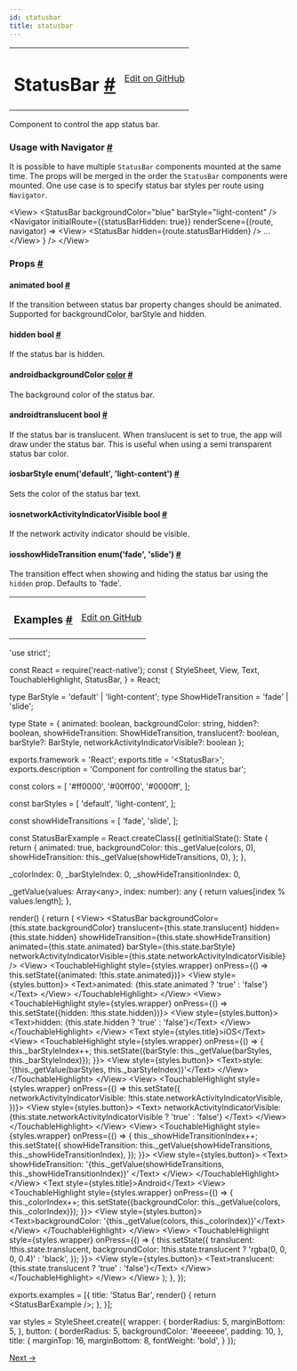 ```yaml
---
id: statusbar
title: statusbar
---
```

<a id="content"></a><table width="100%"><tbody><tr><td><h1><a class="anchor" name="statusbar"></a>StatusBar <a class="hash-link" href="#statusbar">#</a></h1></td><td style="text-align:right;"><a target="_blank" href="https://github.com/facebook/react-native/blob/master/Libraries/Components/StatusBar/StatusBar.js">Edit on GitHub</a></td></tr></tbody></table><div><div><p>Component to control the app status bar.</p><h3><a class="anchor" name="usage-with-navigator"></a>Usage with Navigator <a class="hash-link" href="#usage-with-navigator">#</a></h3><p>It is possible to have multiple <code>StatusBar</code> components mounted at the same
time. The props will be merged in the order the <code>StatusBar</code> components were
mounted. One use case is to specify status bar styles per route using <code>Navigator</code>.</p><div class="prism language-javascript"> &lt;View<span class="token operator">&gt;</span>
   &lt;StatusBar
     backgroundColor<span class="token operator">=</span><span class="token string">"blue"</span>
     barStyle<span class="token operator">=</span><span class="token string">"light-content"</span>
   <span class="token operator">/</span><span class="token operator">&gt;</span>
   &lt;Navigator
     initialRoute<span class="token operator">=</span><span class="token punctuation">{</span><span class="token punctuation">{</span>statusBarHidden<span class="token punctuation">:</span> <span class="token boolean">true</span><span class="token punctuation">}</span><span class="token punctuation">}</span>
     renderScene<span class="token operator">=</span><span class="token punctuation">{</span><span class="token punctuation">(</span>route<span class="token punctuation">,</span> navigator<span class="token punctuation">)</span> <span class="token operator">=</span><span class="token operator">&gt;</span>
       &lt;View<span class="token operator">&gt;</span>
         &lt;StatusBar hidden<span class="token operator">=</span><span class="token punctuation">{</span>route<span class="token punctuation">.</span>statusBarHidden<span class="token punctuation">}</span> <span class="token operator">/</span><span class="token operator">&gt;</span>
         <span class="token punctuation">.</span><span class="token punctuation">.</span><span class="token punctuation">.</span>
       &lt;<span class="token operator">/</span>View<span class="token operator">&gt;</span>
     <span class="token punctuation">}</span>
   <span class="token operator">/</span><span class="token operator">&gt;</span>
 &lt;<span class="token operator">/</span>View<span class="token operator">&gt;</span></div></div><h3><a class="anchor" name="props"></a>Props <a class="hash-link" href="#props">#</a></h3><div class="props"><div class="prop"><h4 class="propTitle"><a class="anchor" name="animated"></a>animated <span class="propType">bool</span> <a class="hash-link" href="#animated">#</a></h4><div><p>If the transition between status bar property changes should be animated.
Supported for backgroundColor, barStyle and hidden.</p></div></div><div class="prop"><h4 class="propTitle"><a class="anchor" name="hidden"></a>hidden <span class="propType">bool</span> <a class="hash-link" href="#hidden">#</a></h4><div><p>If the status bar is hidden.</p></div></div><div class="prop"><h4 class="propTitle"><a class="anchor" name="backgroundcolor"></a><span class="platform">android</span>backgroundColor <span class="propType"><a href="docs/colors.html">color</a></span> <a class="hash-link" href="#backgroundcolor">#</a></h4><div><p>The background color of the status bar.</p></div></div><div class="prop"><h4 class="propTitle"><a class="anchor" name="translucent"></a><span class="platform">android</span>translucent <span class="propType">bool</span> <a class="hash-link" href="#translucent">#</a></h4><div><p>If the status bar is translucent.
When translucent is set to true, the app will draw under the status bar.
This is useful when using a semi transparent status bar color.</p></div></div><div class="prop"><h4 class="propTitle"><a class="anchor" name="barstyle"></a><span class="platform">ios</span>barStyle <span class="propType">enum('default', 'light-content')</span> <a class="hash-link" href="#barstyle">#</a></h4><div><p>Sets the color of the status bar text.</p></div></div><div class="prop"><h4 class="propTitle"><a class="anchor" name="networkactivityindicatorvisible"></a><span class="platform">ios</span>networkActivityIndicatorVisible <span class="propType">bool</span> <a class="hash-link" href="#networkactivityindicatorvisible">#</a></h4><div><p>If the network activity indicator should be visible.</p></div></div><div class="prop"><h4 class="propTitle"><a class="anchor" name="showhidetransition"></a><span class="platform">ios</span>showHideTransition <span class="propType">enum('fade', 'slide')</span> <a class="hash-link" href="#showhidetransition">#</a></h4><div><p>The transition effect when showing and hiding the status bar using the <code>hidden</code>
prop. Defaults to 'fade'.</p></div></div></div></div><div><table width="100%"><tbody><tr><td><h3><a class="anchor" name="examples"></a>Examples <a class="hash-link" href="#examples">#</a></h3></td><td style="text-align:right;"><a target="_blank" href="https://github.com/facebook/react-native/blob/master/Examples/UIExplorer/StatusBarExample.js">Edit on GitHub</a></td></tr></tbody></table><div class="prism language-javascript"><span class="token string">'use strict'</span><span class="token punctuation">;</span>

const React <span class="token operator">=</span> <span class="token function">require<span class="token punctuation">(</span></span><span class="token string">'react-native'</span><span class="token punctuation">)</span><span class="token punctuation">;</span>
const <span class="token punctuation">{</span>
  StyleSheet<span class="token punctuation">,</span>
  View<span class="token punctuation">,</span>
  Text<span class="token punctuation">,</span>
  TouchableHighlight<span class="token punctuation">,</span>
  StatusBar<span class="token punctuation">,</span>
<span class="token punctuation">}</span> <span class="token operator">=</span> React<span class="token punctuation">;</span>

type BarStyle <span class="token operator">=</span> <span class="token string">'default'</span> <span class="token operator">|</span> <span class="token string">'light-content'</span><span class="token punctuation">;</span>
type ShowHideTransition <span class="token operator">=</span> <span class="token string">'fade'</span> <span class="token operator">|</span> <span class="token string">'slide'</span><span class="token punctuation">;</span>

type State <span class="token operator">=</span> <span class="token punctuation">{</span>
  animated<span class="token punctuation">:</span> boolean<span class="token punctuation">,</span>
  backgroundColor<span class="token punctuation">:</span> string<span class="token punctuation">,</span>
  hidden<span class="token operator">?</span><span class="token punctuation">:</span> boolean<span class="token punctuation">,</span>
  showHideTransition<span class="token punctuation">:</span> ShowHideTransition<span class="token punctuation">,</span>
  translucent<span class="token operator">?</span><span class="token punctuation">:</span> boolean<span class="token punctuation">,</span>
  barStyle<span class="token operator">?</span><span class="token punctuation">:</span> BarStyle<span class="token punctuation">,</span>
  networkActivityIndicatorVisible<span class="token operator">?</span><span class="token punctuation">:</span> boolean
<span class="token punctuation">}</span><span class="token punctuation">;</span>

exports<span class="token punctuation">.</span>framework <span class="token operator">=</span> <span class="token string">'React'</span><span class="token punctuation">;</span>
exports<span class="token punctuation">.</span>title <span class="token operator">=</span> <span class="token string">'&lt;StatusBar&gt;'</span><span class="token punctuation">;</span>
exports<span class="token punctuation">.</span>description <span class="token operator">=</span> <span class="token string">'Component for controlling the status bar'</span><span class="token punctuation">;</span>

const colors <span class="token operator">=</span> <span class="token punctuation">[</span>
  <span class="token string">'#ff0000'</span><span class="token punctuation">,</span>
  <span class="token string">'#00ff00'</span><span class="token punctuation">,</span>
  <span class="token string">'#0000ff'</span><span class="token punctuation">,</span>
<span class="token punctuation">]</span><span class="token punctuation">;</span>

const barStyles <span class="token operator">=</span> <span class="token punctuation">[</span>
  <span class="token string">'default'</span><span class="token punctuation">,</span>
  <span class="token string">'light-content'</span><span class="token punctuation">,</span>
<span class="token punctuation">]</span><span class="token punctuation">;</span>

const showHideTransitions <span class="token operator">=</span> <span class="token punctuation">[</span>
  <span class="token string">'fade'</span><span class="token punctuation">,</span>
  <span class="token string">'slide'</span><span class="token punctuation">,</span>
<span class="token punctuation">]</span><span class="token punctuation">;</span>

const StatusBarExample <span class="token operator">=</span> React<span class="token punctuation">.</span><span class="token function">createClass<span class="token punctuation">(</span></span><span class="token punctuation">{</span>
  <span class="token function">getInitialState<span class="token punctuation">(</span></span><span class="token punctuation">)</span><span class="token punctuation">:</span> State <span class="token punctuation">{</span>
    <span class="token keyword">return</span> <span class="token punctuation">{</span>
      animated<span class="token punctuation">:</span> <span class="token boolean">true</span><span class="token punctuation">,</span>
      backgroundColor<span class="token punctuation">:</span> <span class="token keyword">this</span><span class="token punctuation">.</span><span class="token function">_getValue<span class="token punctuation">(</span></span>colors<span class="token punctuation">,</span> <span class="token number">0</span><span class="token punctuation">)</span><span class="token punctuation">,</span>
      showHideTransition<span class="token punctuation">:</span> <span class="token keyword">this</span><span class="token punctuation">.</span><span class="token function">_getValue<span class="token punctuation">(</span></span>showHideTransitions<span class="token punctuation">,</span> <span class="token number">0</span><span class="token punctuation">)</span><span class="token punctuation">,</span>
    <span class="token punctuation">}</span><span class="token punctuation">;</span>
  <span class="token punctuation">}</span><span class="token punctuation">,</span>

  _colorIndex<span class="token punctuation">:</span> <span class="token number">0</span><span class="token punctuation">,</span>
  _barStyleIndex<span class="token punctuation">:</span> <span class="token number">0</span><span class="token punctuation">,</span>
  _showHideTransitionIndex<span class="token punctuation">:</span> <span class="token number">0</span><span class="token punctuation">,</span>

  <span class="token function">_getValue<span class="token punctuation">(</span></span>values<span class="token punctuation">:</span> Array&lt;any<span class="token operator">&gt;</span><span class="token punctuation">,</span> index<span class="token punctuation">:</span> number<span class="token punctuation">)</span><span class="token punctuation">:</span> any <span class="token punctuation">{</span>
    <span class="token keyword">return</span> values<span class="token punctuation">[</span>index <span class="token operator">%</span> values<span class="token punctuation">.</span>length<span class="token punctuation">]</span><span class="token punctuation">;</span>
  <span class="token punctuation">}</span><span class="token punctuation">,</span>

  <span class="token function">render<span class="token punctuation">(</span></span><span class="token punctuation">)</span> <span class="token punctuation">{</span>
    <span class="token keyword">return</span> <span class="token punctuation">(</span>
      &lt;View<span class="token operator">&gt;</span>
        &lt;StatusBar
          backgroundColor<span class="token operator">=</span><span class="token punctuation">{</span><span class="token keyword">this</span><span class="token punctuation">.</span>state<span class="token punctuation">.</span>backgroundColor<span class="token punctuation">}</span>
          translucent<span class="token operator">=</span><span class="token punctuation">{</span><span class="token keyword">this</span><span class="token punctuation">.</span>state<span class="token punctuation">.</span>translucent<span class="token punctuation">}</span>
          hidden<span class="token operator">=</span><span class="token punctuation">{</span><span class="token keyword">this</span><span class="token punctuation">.</span>state<span class="token punctuation">.</span>hidden<span class="token punctuation">}</span>
          showHideTransition<span class="token operator">=</span><span class="token punctuation">{</span><span class="token keyword">this</span><span class="token punctuation">.</span>state<span class="token punctuation">.</span>showHideTransition<span class="token punctuation">}</span>
          animated<span class="token operator">=</span><span class="token punctuation">{</span><span class="token keyword">this</span><span class="token punctuation">.</span>state<span class="token punctuation">.</span>animated<span class="token punctuation">}</span>
          barStyle<span class="token operator">=</span><span class="token punctuation">{</span><span class="token keyword">this</span><span class="token punctuation">.</span>state<span class="token punctuation">.</span>barStyle<span class="token punctuation">}</span>
          networkActivityIndicatorVisible<span class="token operator">=</span><span class="token punctuation">{</span><span class="token keyword">this</span><span class="token punctuation">.</span>state<span class="token punctuation">.</span>networkActivityIndicatorVisible<span class="token punctuation">}</span>
        <span class="token operator">/</span><span class="token operator">&gt;</span>
        &lt;View<span class="token operator">&gt;</span>
          &lt;TouchableHighlight
            style<span class="token operator">=</span><span class="token punctuation">{</span>styles<span class="token punctuation">.</span>wrapper<span class="token punctuation">}</span>
            onPress<span class="token operator">=</span><span class="token punctuation">{</span><span class="token punctuation">(</span><span class="token punctuation">)</span> <span class="token operator">=</span><span class="token operator">&gt;</span> <span class="token keyword">this</span><span class="token punctuation">.</span><span class="token function">setState<span class="token punctuation">(</span></span><span class="token punctuation">{</span>animated<span class="token punctuation">:</span> <span class="token operator">!</span><span class="token keyword">this</span><span class="token punctuation">.</span>state<span class="token punctuation">.</span>animated<span class="token punctuation">}</span><span class="token punctuation">)</span><span class="token punctuation">}</span><span class="token operator">&gt;</span>
            &lt;View style<span class="token operator">=</span><span class="token punctuation">{</span>styles<span class="token punctuation">.</span>button<span class="token punctuation">}</span><span class="token operator">&gt;</span>
              &lt;Text<span class="token operator">&gt;</span>animated<span class="token punctuation">:</span> <span class="token punctuation">{</span><span class="token keyword">this</span><span class="token punctuation">.</span>state<span class="token punctuation">.</span>animated <span class="token operator">?</span> <span class="token string">'true'</span> <span class="token punctuation">:</span> <span class="token string">'false'</span><span class="token punctuation">}</span>&lt;<span class="token operator">/</span>Text<span class="token operator">&gt;</span>
            &lt;<span class="token operator">/</span>View<span class="token operator">&gt;</span>
          &lt;<span class="token operator">/</span>TouchableHighlight<span class="token operator">&gt;</span>
        &lt;<span class="token operator">/</span>View<span class="token operator">&gt;</span>
        &lt;View<span class="token operator">&gt;</span>
          &lt;TouchableHighlight
            style<span class="token operator">=</span><span class="token punctuation">{</span>styles<span class="token punctuation">.</span>wrapper<span class="token punctuation">}</span>
            onPress<span class="token operator">=</span><span class="token punctuation">{</span><span class="token punctuation">(</span><span class="token punctuation">)</span> <span class="token operator">=</span><span class="token operator">&gt;</span> <span class="token keyword">this</span><span class="token punctuation">.</span><span class="token function">setState<span class="token punctuation">(</span></span><span class="token punctuation">{</span>hidden<span class="token punctuation">:</span> <span class="token operator">!</span><span class="token keyword">this</span><span class="token punctuation">.</span>state<span class="token punctuation">.</span>hidden<span class="token punctuation">}</span><span class="token punctuation">)</span><span class="token punctuation">}</span><span class="token operator">&gt;</span>
            &lt;View style<span class="token operator">=</span><span class="token punctuation">{</span>styles<span class="token punctuation">.</span>button<span class="token punctuation">}</span><span class="token operator">&gt;</span>
              &lt;Text<span class="token operator">&gt;</span>hidden<span class="token punctuation">:</span> <span class="token punctuation">{</span><span class="token keyword">this</span><span class="token punctuation">.</span>state<span class="token punctuation">.</span>hidden <span class="token operator">?</span> <span class="token string">'true'</span> <span class="token punctuation">:</span> <span class="token string">'false'</span><span class="token punctuation">}</span>&lt;<span class="token operator">/</span>Text<span class="token operator">&gt;</span>
            &lt;<span class="token operator">/</span>View<span class="token operator">&gt;</span>
          &lt;<span class="token operator">/</span>TouchableHighlight<span class="token operator">&gt;</span>
        &lt;<span class="token operator">/</span>View<span class="token operator">&gt;</span>
        &lt;Text style<span class="token operator">=</span><span class="token punctuation">{</span>styles<span class="token punctuation">.</span>title<span class="token punctuation">}</span><span class="token operator">&gt;</span>iOS&lt;<span class="token operator">/</span>Text<span class="token operator">&gt;</span>
        &lt;View<span class="token operator">&gt;</span>
          &lt;TouchableHighlight
            style<span class="token operator">=</span><span class="token punctuation">{</span>styles<span class="token punctuation">.</span>wrapper<span class="token punctuation">}</span>
            onPress<span class="token operator">=</span><span class="token punctuation">{</span><span class="token punctuation">(</span><span class="token punctuation">)</span> <span class="token operator">=</span><span class="token operator">&gt;</span> <span class="token punctuation">{</span>
              <span class="token keyword">this</span><span class="token punctuation">.</span>_barStyleIndex<span class="token operator">++</span><span class="token punctuation">;</span>
              <span class="token keyword">this</span><span class="token punctuation">.</span><span class="token function">setState<span class="token punctuation">(</span></span><span class="token punctuation">{</span>barStyle<span class="token punctuation">:</span> <span class="token keyword">this</span><span class="token punctuation">.</span><span class="token function">_getValue<span class="token punctuation">(</span></span>barStyles<span class="token punctuation">,</span> <span class="token keyword">this</span><span class="token punctuation">.</span>_barStyleIndex<span class="token punctuation">)</span><span class="token punctuation">}</span><span class="token punctuation">)</span><span class="token punctuation">;</span>
            <span class="token punctuation">}</span><span class="token punctuation">}</span><span class="token operator">&gt;</span>
            &lt;View style<span class="token operator">=</span><span class="token punctuation">{</span>styles<span class="token punctuation">.</span>button<span class="token punctuation">}</span><span class="token operator">&gt;</span>
              &lt;Text<span class="token operator">&gt;</span>style<span class="token punctuation">:</span> <span class="token string">'{this._getValue(barStyles, this._barStyleIndex)}'</span>&lt;<span class="token operator">/</span>Text<span class="token operator">&gt;</span>
            &lt;<span class="token operator">/</span>View<span class="token operator">&gt;</span>
          &lt;<span class="token operator">/</span>TouchableHighlight<span class="token operator">&gt;</span>
        &lt;<span class="token operator">/</span>View<span class="token operator">&gt;</span>
        &lt;View<span class="token operator">&gt;</span>
          &lt;TouchableHighlight
            style<span class="token operator">=</span><span class="token punctuation">{</span>styles<span class="token punctuation">.</span>wrapper<span class="token punctuation">}</span>
            onPress<span class="token operator">=</span><span class="token punctuation">{</span><span class="token punctuation">(</span><span class="token punctuation">)</span> <span class="token operator">=</span><span class="token operator">&gt;</span> <span class="token keyword">this</span><span class="token punctuation">.</span><span class="token function">setState<span class="token punctuation">(</span></span><span class="token punctuation">{</span>
              networkActivityIndicatorVisible<span class="token punctuation">:</span> <span class="token operator">!</span><span class="token keyword">this</span><span class="token punctuation">.</span>state<span class="token punctuation">.</span>networkActivityIndicatorVisible<span class="token punctuation">,</span>
            <span class="token punctuation">}</span><span class="token punctuation">)</span><span class="token punctuation">}</span><span class="token operator">&gt;</span>
            &lt;View style<span class="token operator">=</span><span class="token punctuation">{</span>styles<span class="token punctuation">.</span>button<span class="token punctuation">}</span><span class="token operator">&gt;</span>
              &lt;Text<span class="token operator">&gt;</span>
                networkActivityIndicatorVisible<span class="token punctuation">:</span>
                <span class="token punctuation">{</span><span class="token keyword">this</span><span class="token punctuation">.</span>state<span class="token punctuation">.</span>networkActivityIndicatorVisible <span class="token operator">?</span> <span class="token string">'true'</span> <span class="token punctuation">:</span> <span class="token string">'false'</span><span class="token punctuation">}</span>
              &lt;<span class="token operator">/</span>Text<span class="token operator">&gt;</span>
            &lt;<span class="token operator">/</span>View<span class="token operator">&gt;</span>
          &lt;<span class="token operator">/</span>TouchableHighlight<span class="token operator">&gt;</span>
        &lt;<span class="token operator">/</span>View<span class="token operator">&gt;</span>
        &lt;View<span class="token operator">&gt;</span>
          &lt;TouchableHighlight
            style<span class="token operator">=</span><span class="token punctuation">{</span>styles<span class="token punctuation">.</span>wrapper<span class="token punctuation">}</span>
            onPress<span class="token operator">=</span><span class="token punctuation">{</span><span class="token punctuation">(</span><span class="token punctuation">)</span> <span class="token operator">=</span><span class="token operator">&gt;</span> <span class="token punctuation">{</span>
              <span class="token keyword">this</span><span class="token punctuation">.</span>_showHideTransitionIndex<span class="token operator">++</span><span class="token punctuation">;</span>
              <span class="token keyword">this</span><span class="token punctuation">.</span><span class="token function">setState<span class="token punctuation">(</span></span><span class="token punctuation">{</span>
                showHideTransition<span class="token punctuation">:</span>
                <span class="token keyword">this</span><span class="token punctuation">.</span><span class="token function">_getValue<span class="token punctuation">(</span></span>showHideTransitions<span class="token punctuation">,</span> <span class="token keyword">this</span><span class="token punctuation">.</span>_showHideTransitionIndex<span class="token punctuation">)</span><span class="token punctuation">,</span>
              <span class="token punctuation">}</span><span class="token punctuation">)</span><span class="token punctuation">;</span>
            <span class="token punctuation">}</span><span class="token punctuation">}</span><span class="token operator">&gt;</span>
            &lt;View style<span class="token operator">=</span><span class="token punctuation">{</span>styles<span class="token punctuation">.</span>button<span class="token punctuation">}</span><span class="token operator">&gt;</span>
              &lt;Text<span class="token operator">&gt;</span>
                showHideTransition<span class="token punctuation">:</span>
                <span class="token string">'{this._getValue(showHideTransitions, this._showHideTransitionIndex)}'</span>
              &lt;<span class="token operator">/</span>Text<span class="token operator">&gt;</span>
            &lt;<span class="token operator">/</span>View<span class="token operator">&gt;</span>
          &lt;<span class="token operator">/</span>TouchableHighlight<span class="token operator">&gt;</span>
        &lt;<span class="token operator">/</span>View<span class="token operator">&gt;</span>
        &lt;Text style<span class="token operator">=</span><span class="token punctuation">{</span>styles<span class="token punctuation">.</span>title<span class="token punctuation">}</span><span class="token operator">&gt;</span>Android&lt;<span class="token operator">/</span>Text<span class="token operator">&gt;</span>
        &lt;View<span class="token operator">&gt;</span>
          &lt;TouchableHighlight
            style<span class="token operator">=</span><span class="token punctuation">{</span>styles<span class="token punctuation">.</span>wrapper<span class="token punctuation">}</span>
            onPress<span class="token operator">=</span><span class="token punctuation">{</span><span class="token punctuation">(</span><span class="token punctuation">)</span> <span class="token operator">=</span><span class="token operator">&gt;</span> <span class="token punctuation">{</span>
              <span class="token keyword">this</span><span class="token punctuation">.</span>_colorIndex<span class="token operator">++</span><span class="token punctuation">;</span>
              <span class="token keyword">this</span><span class="token punctuation">.</span><span class="token function">setState<span class="token punctuation">(</span></span><span class="token punctuation">{</span>backgroundColor<span class="token punctuation">:</span> <span class="token keyword">this</span><span class="token punctuation">.</span><span class="token function">_getValue<span class="token punctuation">(</span></span>colors<span class="token punctuation">,</span> <span class="token keyword">this</span><span class="token punctuation">.</span>_colorIndex<span class="token punctuation">)</span><span class="token punctuation">}</span><span class="token punctuation">)</span><span class="token punctuation">;</span>
            <span class="token punctuation">}</span><span class="token punctuation">}</span><span class="token operator">&gt;</span>
            &lt;View style<span class="token operator">=</span><span class="token punctuation">{</span>styles<span class="token punctuation">.</span>button<span class="token punctuation">}</span><span class="token operator">&gt;</span>
              &lt;Text<span class="token operator">&gt;</span>backgroundColor<span class="token punctuation">:</span> <span class="token string">'{this._getValue(colors, this._colorIndex)}'</span>&lt;<span class="token operator">/</span>Text<span class="token operator">&gt;</span>
            &lt;<span class="token operator">/</span>View<span class="token operator">&gt;</span>
          &lt;<span class="token operator">/</span>TouchableHighlight<span class="token operator">&gt;</span>
        &lt;<span class="token operator">/</span>View<span class="token operator">&gt;</span>
        &lt;View<span class="token operator">&gt;</span>
          &lt;TouchableHighlight
            style<span class="token operator">=</span><span class="token punctuation">{</span>styles<span class="token punctuation">.</span>wrapper<span class="token punctuation">}</span>
            onPress<span class="token operator">=</span><span class="token punctuation">{</span><span class="token punctuation">(</span><span class="token punctuation">)</span> <span class="token operator">=</span><span class="token operator">&gt;</span> <span class="token punctuation">{</span>
              <span class="token keyword">this</span><span class="token punctuation">.</span><span class="token function">setState<span class="token punctuation">(</span></span><span class="token punctuation">{</span>
                translucent<span class="token punctuation">:</span> <span class="token operator">!</span><span class="token keyword">this</span><span class="token punctuation">.</span>state<span class="token punctuation">.</span>translucent<span class="token punctuation">,</span>
                backgroundColor<span class="token punctuation">:</span> <span class="token operator">!</span><span class="token keyword">this</span><span class="token punctuation">.</span>state<span class="token punctuation">.</span>translucent <span class="token operator">?</span> <span class="token string">'rgba(0, 0, 0, 0.4)'</span> <span class="token punctuation">:</span> <span class="token string">'black'</span><span class="token punctuation">,</span>
              <span class="token punctuation">}</span><span class="token punctuation">)</span><span class="token punctuation">;</span>
            <span class="token punctuation">}</span><span class="token punctuation">}</span><span class="token operator">&gt;</span>
            &lt;View style<span class="token operator">=</span><span class="token punctuation">{</span>styles<span class="token punctuation">.</span>button<span class="token punctuation">}</span><span class="token operator">&gt;</span>
              &lt;Text<span class="token operator">&gt;</span>translucent<span class="token punctuation">:</span> <span class="token punctuation">{</span><span class="token keyword">this</span><span class="token punctuation">.</span>state<span class="token punctuation">.</span>translucent <span class="token operator">?</span> <span class="token string">'true'</span> <span class="token punctuation">:</span> <span class="token string">'false'</span><span class="token punctuation">}</span>&lt;<span class="token operator">/</span>Text<span class="token operator">&gt;</span>
            &lt;<span class="token operator">/</span>View<span class="token operator">&gt;</span>
          &lt;<span class="token operator">/</span>TouchableHighlight<span class="token operator">&gt;</span>
        &lt;<span class="token operator">/</span>View<span class="token operator">&gt;</span>
      &lt;<span class="token operator">/</span>View<span class="token operator">&gt;</span>
    <span class="token punctuation">)</span><span class="token punctuation">;</span>
  <span class="token punctuation">}</span><span class="token punctuation">,</span>
<span class="token punctuation">}</span><span class="token punctuation">)</span><span class="token punctuation">;</span>

exports<span class="token punctuation">.</span>examples <span class="token operator">=</span> <span class="token punctuation">[</span><span class="token punctuation">{</span>
  title<span class="token punctuation">:</span> <span class="token string">'Status Bar'</span><span class="token punctuation">,</span>
  <span class="token function">render<span class="token punctuation">(</span></span><span class="token punctuation">)</span> <span class="token punctuation">{</span>
    <span class="token keyword">return</span> &lt;StatusBarExample <span class="token operator">/</span><span class="token operator">&gt;</span><span class="token punctuation">;</span>
  <span class="token punctuation">}</span><span class="token punctuation">,</span>
<span class="token punctuation">}</span><span class="token punctuation">]</span><span class="token punctuation">;</span>

<span class="token keyword">var</span> styles <span class="token operator">=</span> StyleSheet<span class="token punctuation">.</span><span class="token function">create<span class="token punctuation">(</span></span><span class="token punctuation">{</span>
  wrapper<span class="token punctuation">:</span> <span class="token punctuation">{</span>
    borderRadius<span class="token punctuation">:</span> <span class="token number">5</span><span class="token punctuation">,</span>
    marginBottom<span class="token punctuation">:</span> <span class="token number">5</span><span class="token punctuation">,</span>
  <span class="token punctuation">}</span><span class="token punctuation">,</span>
  button<span class="token punctuation">:</span> <span class="token punctuation">{</span>
    borderRadius<span class="token punctuation">:</span> <span class="token number">5</span><span class="token punctuation">,</span>
    backgroundColor<span class="token punctuation">:</span> <span class="token string">'#eeeeee'</span><span class="token punctuation">,</span>
    padding<span class="token punctuation">:</span> <span class="token number">10</span><span class="token punctuation">,</span>
  <span class="token punctuation">}</span><span class="token punctuation">,</span>
  title<span class="token punctuation">:</span> <span class="token punctuation">{</span>
    marginTop<span class="token punctuation">:</span> <span class="token number">16</span><span class="token punctuation">,</span>
    marginBottom<span class="token punctuation">:</span> <span class="token number">8</span><span class="token punctuation">,</span>
    fontWeight<span class="token punctuation">:</span> <span class="token string">'bold'</span><span class="token punctuation">,</span>
  <span class="token punctuation">}</span>
<span class="token punctuation">}</span><span class="token punctuation">)</span><span class="token punctuation">;</span></div></div><div class="docs-prevnext"><a class="docs-next" href="docs/switch.html#content">Next →</a></div>